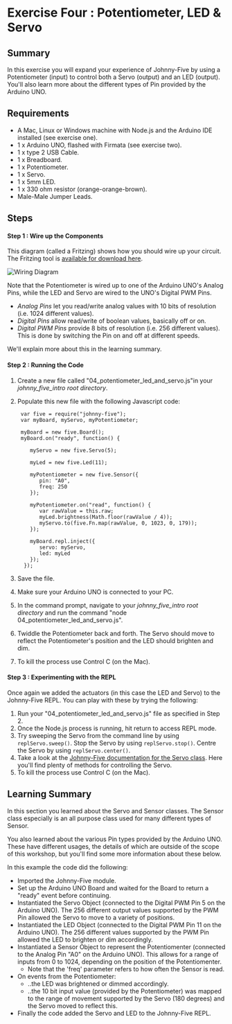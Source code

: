 # Exercise Four : Potentiometer, LED & Servo #

## Summary ##

In this exercise you will expand your experience of  Johnny-Five by using a Potentiometer (input) to control both a Servo (output) and an LED (output).  You'll also learn more about the different types of Pin provided by the Arduino UNO.

## Requirements ##

* A Mac, Linux or Windows machine with Node.js and the Arduino IDE installed (see exercise one).
* 1 x Arduino UNO, flashed with Firmata (see exercise two).
* 1 x type 2 USB Cable.
* 1 x Breadboard.
* 1 x Potentiometer.
* 1 x Servo.
* 1 x 5mm LED.
* 1 x 330 ohm resistor (orange-orange-brown).
* Male-Male Jumper Leads.

## Steps ##

#### Step 1 : Wire up the Components ####

This diagram (called a Fritzing) shows how you should wire up your circuit.  The Fritzing tool is [available for download here](http://fritzing.org/download/).

![Wiring Diagram](https://github.com/markwest1972/johnny_five_intro/blob/master/fritzings/04_potentiometer_led_and_servo.png)

Note that the Potentiometer is wired up to one of the Arduino UNO's Analog Pins, while the LED and Servo are wired to the UNO's Digital PWM Pins.
* _Analog Pins_ let you read/write analog values with 10 bits of resolution (i.e. 1024 different values).  
* _Digital Pins_ allow read/write of boolean values, basically off or on.
* _Digital PWM Pins_ provide 8 bits of resolution (i.e. 256 different values).  This is done by switching the Pin on and off at different speeds.

We'll explain more about this in the learning summary.

#### Step 2 : Running the Code ####

1. Create a new file called "04_potentiometer_led_and_servo.js"in your *johnny_five_intro root directory*.
2. Populate this new file with the following Javascript code:

        var five = require("johnny-five");
        var myBoard, myServo, myPotentiometer;

        myBoard = new five.Board();
        myBoard.on("ready", function() {

           myServo = new five.Servo(5);

           myLed = new five.Led(11);

           myPotentiometer = new five.Sensor({
              pin: "A0",
              freq: 250
           });

           myPotentiometer.on("read", function() {
              var rawValue = this.raw;
              myLed.brightness(Math.floor(rawValue / 4));
              myServo.to(five.Fn.map(rawValue, 0, 1023, 0, 179));
           });

           myBoard.repl.inject({
              servo: myServo,
              led: myLed
           });
         });
3. Save the file.
4. Make sure your Arduino UNO is connected to your PC.
5. In the command prompt, navigate to your *johnny_five_intro root directory* and run the command "node 04_potentiometer_led_and_servo.js".
6. Twiddle the Potentiometer back and forth.  The Servo should move to reflect the Potentiometer's position and the LED should brighten and dim.
7. To kill the process use Control C (on the Mac).

#### Step 3 : Experimenting with the REPL ####

Once again we added the actuators (in this case the LED and Servo) to the Johnny-Five REPL.  You can play with these by trying the following:

1. Run your "04_potentiometer_led_and_servo.js" file as specified in Step 2.
2. Once the Node.js process is running, hit return to access REPL mode.
3. Try sweeping the Servo from the command line by using `replServo.sweep()`.  Stop the Servo by using `replServo.stop()`.  Centre the Servo by using `replServo.center()`.
4. Take a look at the [Johnny-Five documentation for the Servo class](https://github.com/rwaldron/johnny-five/wiki/Servo).  Here you'll find plenty of methods for controlling the Servo.
5. To kill the process use Control C (on the Mac).

## Learning Summary ##

In this section you learned about the Servo and Sensor classes.  The Sensor class especially is an all purpose class used for many different types of Sensor.

You also learned about the various Pin types provided by the Arduino UNO.  These have different usages, the details of which are outside of the scope of this workshop, but you'll find some more information about these below.

In this example the code did the following:
* Imported the Johnny-Five module.
* Set up the Arduino UNO Board and waited for the Board to return a "ready" event before continuing.
* Instantiated the Servo Object (connected to the Digital PWM Pin 5 on the Arduino UNO).  The 256 different output values supported by the PWM Pin allowed the Servo to move to a variety of positions.
* Instantiated the LED Object (connected to the Digital PWM Pin 11 on the Arduino UNO).  The 256 different values supported by the PWM Pin allowed the LED to brighten or dim accordingly.
* Instantiated a Sensor Object to represent the Potentiomenter (connected to the Analog Pin "A0" on the Arduino UNO).  This allows for a range of inputs from 0 to 1024, depending on the position of the Potentiomenter.
    * Note that the 'freq' parameter refers to how often the Sensor is read.
* On events from the Potentiometer:
    * ..the LED was brightened or dimmed accordingly.  
    * ..the 10 bit input value (provided by the Potentiometer) was mapped to the range of movement supported by the Servo (180 degrees) and the Servo moved to reflect this.
* Finally the code added the Servo and LED to the Johnny-Five REPL.
